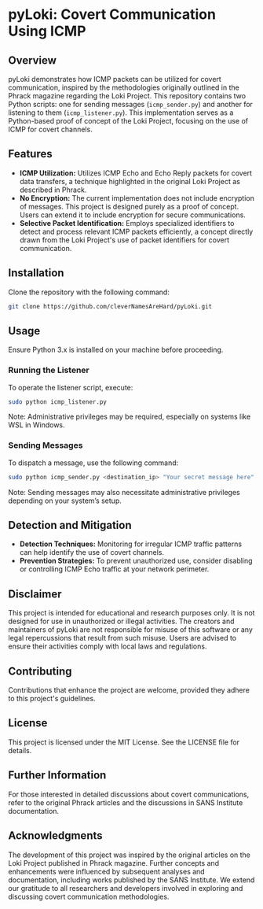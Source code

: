 # pyLoki: Covert Communication Using ICMP

## Overview
pyLoki demonstrates how ICMP packets can be utilized for covert communication, inspired by the methodologies originally outlined in the Phrack magazine regarding the Loki Project. This repository contains two Python scripts: one for sending messages (`icmp_sender.py`) and another for listening to them (`icmp_listener.py`). This implementation serves as a Python-based proof of concept of the Loki Project, focusing on the use of ICMP for covert channels.

## Features
- **ICMP Utilization:** Utilizes ICMP Echo and Echo Reply packets for covert data transfers, a technique highlighted in the original Loki Project as described in Phrack.
- **No Encryption:** The current implementation does not include encryption of messages. This project is designed purely as a proof of concept. Users can extend it to include encryption for secure communications.
- **Selective Packet Identification:** Employs specialized identifiers to detect and process relevant ICMP packets efficiently, a concept directly drawn from the Loki Project's use of packet identifiers for covert communication.

## Installation
Clone the repository with the following command:
```bash
git clone https://github.com/cleverNamesAreHard/pyLoki.git
```

## Usage
Ensure Python 3.x is installed on your machine before proceeding.

### Running the Listener
To operate the listener script, execute:
```bash
sudo python icmp_listener.py
```
Note: Administrative privileges may be required, especially on systems like WSL in Windows.

### Sending Messages
To dispatch a message, use the following command:
```bash
sudo python icmp_sender.py <destination_ip> "Your secret message here"
```
Note: Sending messages may also necessitate administrative privileges depending on your system’s setup.

## Detection and Mitigation
- **Detection Techniques:** Monitoring for irregular ICMP traffic patterns can help identify the use of covert channels.
- **Prevention Strategies:** To prevent unauthorized use, consider disabling or controlling ICMP Echo traffic at your network perimeter.

## Disclaimer
This project is intended for educational and research purposes only. It is not designed for use in unauthorized or illegal activities. The creators and maintainers of pyLoki are not responsible for misuse of this software or any legal repercussions that result from such misuse. Users are advised to ensure their activities comply with local laws and regulations.

## Contributing
Contributions that enhance the project are welcome, provided they adhere to this project's guidelines.

## License
This project is licensed under the MIT License. See the LICENSE file for details.

## Further Information
For those interested in detailed discussions about covert communications, refer to the original Phrack articles and the discussions in SANS Institute documentation.

## Acknowledgments
The development of this project was inspired by the original articles on the Loki Project published in Phrack magazine. Further concepts and enhancements were influenced by subsequent analyses and documentation, including works published by the SANS Institute. We extend our gratitude to all researchers and developers involved in exploring and discussing covert communication methodologies.

